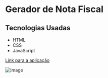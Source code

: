 # Gerador de Nota Fiscal

## Tecnologias Usadas
- HTML
- CSS
- JavaScript

[Link para a aplicação](https://nota-fiscal-servico.vercel.app/)

![image](https://github.com/user-attachments/assets/35bc098f-f2d4-4610-9200-ce112b54d013)
